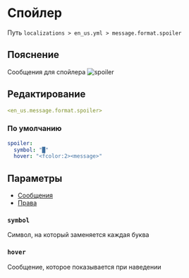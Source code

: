 # Спойлер
Путь `localizations > en_us.yml > message.format.spoiler`

## Пояснение
Сообщения для спойлера
![spoiler](/spoiler.png)

## Редактирование
```yaml
<en_us.message.format.spoiler>
```

### По умолчанию
```yaml
spoiler:
  symbol: "█"
  hover: "<fcolor:2><message>"
```

## Параметры

- [Сообщения](/docs/message/format/spoiler/)
- [Права](/docs/permission/message/format/spoiler/)

### `symbol`

Символ, на который заменяется каждая буква

### `hover`

Сообщение, которое показывается при наведении